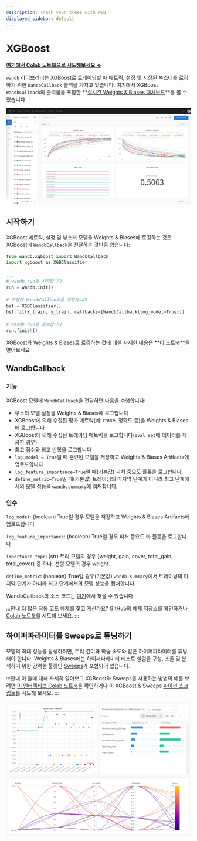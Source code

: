 ```yaml
---
description: Track your trees with W&B.
displayed_sidebar: default
---
```


# XGBoost

[**여기에서 Colab 노트북으로 시도해보세요 →**](https://wandb.me/xgboost)

`wandb` 라이브러리는 XGBoost로 트레이닝할 때 메트릭, 설정 및 저장된 부스터를 로깅하기 위한 `WandbCallback` 콜백을 가지고 있습니다. 여기에서 XGBoost `WandbCallback`의 출력물을 포함한 **[실시간 Weights & Biases 대시보드](https://wandb.ai/morg/credit_scorecard)**를 볼 수 있습니다.

![XGBoost를 사용한 Weights & Biases 대시보드](/images/integrations/xgb_dashboard.png)

## 시작하기

XGBoost 메트릭, 설정 및 부스터 모델을 Weights & Biases에 로깅하는 것은 XGBoost에 `WandbCallback`을 전달하는 것만큼 쉽습니다:

```python
from wandb.xgboost import WandbCallback
import xgboost as XGBClassifier

...
# wandb run을 시작합니다
run = wandb.init()

# 모델에 WandbCallback을 전달합니다
bst = XGBClassifier()
bst.fit(X_train, y_train, callbacks=[WandbCallback(log_model=True)])

# wandb run을 종료합니다
run.finish()
```

XGBoost와 Weights & Biases로 로깅하는 것에 대한 자세한 내용은 **[이 노트북](https://wandb.me/xgboost)**을 열어보세요

## WandbCallback

### 기능
XGBoost 모델에 `WandbCallback`을 전달하면 다음을 수행합니다:
- 부스터 모델 설정을 Weights & Biases에 로그합니다
- XGBoost에 의해 수집된 평가 메트릭(예: rmse, 정확도 등)을 Weights & Biases에 로그합니다
- XGBoost에 의해 수집된 트레이닝 메트릭을 로그합니다(`eval_set`에 데이터를 제공한 경우)
- 최고 점수와 최고 반복을 로그합니다
- `log_model = True`일 때 훈련된 모델을 저장하고 Weights & Biases Artifacts에 업로드합니다
- `log_feature_importance=True`일 때(기본값) 피처 중요도 플롯을 로그합니다.
- `define_metric=True`일 때(기본값) 트레이닝의 마지막 단계가 아니라 최고 단계에서의 모델 성능을 `wandb.summary`에 캡처합니다.

### 인수
`log_model`: (boolean) True일 경우 모델을 저장하고 Weights & Biases Artifacts에 업로드합니다

`log_feature_importance`: (boolean) True일 경우 피처 중요도 바 플롯을 로그합니다

`importance_type`: (str) 트리 모델의 경우 {weight, gain, cover, total_gain, total_cover} 중 하나. 선형 모델의 경우 weight.

`define_metric`: (boolean) True일 경우(기본값) `wandb.summary`에서 트레이닝의 마지막 단계가 아니라 최고 단계에서의 모델 성능을 캡처합니다.


WandbCallback의 소스 코드는 [여기](https://github.com/wandb/wandb/blob/main/wandb/integration/xgboost/xgboost.py)에서 찾을 수 있습니다

:::안내
더 많은 작동 코드 예제를 찾고 계신가요? [GitHub의 예제 저장소](https://github.com/wandb/examples/tree/master/examples/boosting-algorithms)를 확인하거나 [Colab 노트북](https://colab.research.google.com/github/wandb/examples/blob/master/colabs/boosting/Credit\_Scorecards\_with\_XGBoost\_and\_W%26B.ipynb)을 시도해 보세요.
:::

## 하이퍼파라미터를 Sweeps로 튜닝하기

모델의 최대 성능을 달성하려면, 트리 깊이와 학습 속도와 같은 하이퍼파라미터를 튜닝해야 합니다. Weights & Biases에는 하이퍼파라미터 테스트 실험을 구성, 조율 및 분석하기 위한 강력한 툴킷인 [Sweeps](../sweeps/)가 포함되어 있습니다.

:::안내
이 툴에 대해 자세히 알아보고 XGBoost와 Sweeps를 사용하는 방법의 예를 보려면 [이 인터랙티브 Colab 노트북](http://wandb.me/xgb-sweeps-colab)을 확인하거나 이 XGBoost & Sweeps [파이썬 스크립트](https://github.com/wandb/examples/blob/master/examples/wandb-sweeps/sweeps-xgboost/xgboost\_tune.py)를 시도해 보세요.
:::

![tl;dr: 이 분류 데이터셋에서는 트리가 선형 학습자보다 우수합니다.](/images/integrations/xgboost_sweeps_example.png)
